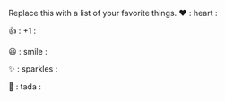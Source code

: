 Replace this with a list of your favorite things.
❤️     : heart :

👍     : +1 :

😃     : smile :

✨     : sparkles :

🎉     : tada :
